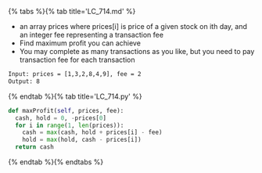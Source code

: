 {% tabs %}{% tab title='LC_714.md' %}

* an array prices where prices[i] is price of a given stock on ith day, and an integer fee representing a transaction fee
* Find maximum profit you can achieve
* You may complete as many transactions as you like, but you need to pay transaction fee for each transaction

```txt
Input: prices = [1,3,2,8,4,9], fee = 2
Output: 8
```

{% endtab %}{% tab title='LC_714.py' %}

```py
def maxProfit(self, prices, fee):
  cash, hold = 0, -prices[0]
  for i in range(1, len(prices)):
    cash = max(cash, hold + prices[i] - fee)
    hold = max(hold, cash - prices[i])
  return cash
```

{% endtab %}{% endtabs %}
